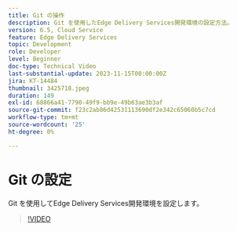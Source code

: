 ```yaml
---
title: Git の操作
description: Git を使用したEdge Delivery Services開発環境の設定方法。
version: 6.5, Cloud Service
feature: Edge Delivery Services
topic: Development
role: Developer
level: Beginner
doc-type: Technical Video
last-substantial-update: 2023-11-15T00:00:00Z
jira: KT-14484
thumbnail: 3425718.jpeg
duration: 149
exl-id: 68866a41-7790-49f9-bb9e-49b63ae3b3af
source-git-commit: f23c2ab86d42531113690df2e342c65060b5c7cd
workflow-type: tm+mt
source-wordcount: '25'
ht-degree: 0%

---
```


# Git の設定

Git を使用してEdge Delivery Services開発環境を設定します。

>[!VIDEO](https://video.tv.adobe.com/v/3425718/?learn=on)
